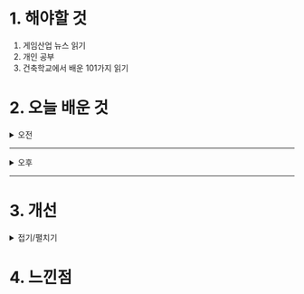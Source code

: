 
# 1. 해야할 것

1. 게임산업 뉴스 읽기 
2. 개인 공부  
3. 건축학교에서 배운 101가지 읽기



# 2. 오늘 배운 것

<details>
<summary>오전</summary>

## 오늘의 뉴스




</details>

****

<details>
<summary>오후</summary>

## 건축학교에서 배운 101가지


****
## 원신 플레이
![image](https://github.com/user-attachments/assets/25ac8a9d-bb0c-4d45-8d4a-d05580aa3b8a)

![image](https://github.com/user-attachments/assets/534806b3-cfee-4385-b0eb-25afbba860f4)

![image](https://github.com/user-attachments/assets/8cb67588-5f15-431d-a3d6-9953a63086e2)

</details>

****


# 3. 개선


<details>
<summary>접기/펼치기</summary>


</details>



# 4. 느낀점


